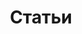 ---
title: 'Статьи'
aliases: ["posts", "articles", "blog", "showcase", "docs"]
type: 'list'
group_by_year: false
---